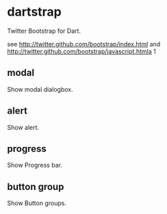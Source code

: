 dartstrap
=========

Twitter Bootstrap for Dart.

see http://twitter.github.com/bootstrap/index.html
and http://twitter.github.com/bootstrap/javascript.htmla
1

modal
-----
Show modal dialogbox.

alert
-----
Show alert.

progress
--------
Show Progress bar.

button group
------------
Show Button groups.
